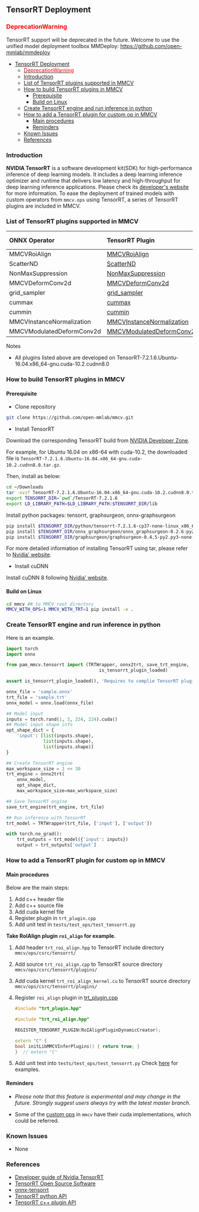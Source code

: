 ## TensorRT Deployment

### <span style="color:red">DeprecationWarning</span>

TensorRT support will be deprecated in the future.
Welcome to use the unified model deployment toolbox MMDeploy: https://github.com/open-mmlab/mmdeploy

<!-- TOC -->

- [TensorRT Deployment](#tensorrt-deployment)
  - [<span style="color:red">DeprecationWarning</span>](#deprecationwarning)
  - [Introduction](#introduction)
  - [List of TensorRT plugins supported in MMCV](#list-of-tensorrt-plugins-supported-in-mmcv)
  - [How to build TensorRT plugins in MMCV](#how-to-build-tensorrt-plugins-in-mmcv)
    - [Prerequisite](#prerequisite)
    - [Build on Linux](#build-on-linux)
  - [Create TensorRT engine and run inference in python](#create-tensorrt-engine-and-run-inference-in-python)
  - [How to add a TensorRT plugin for custom op in MMCV](#how-to-add-a-tensorrt-plugin-for-custom-op-in-mmcv)
    - [Main procedures](#main-procedures)
    - [Reminders](#reminders)
  - [Known Issues](#known-issues)
  - [References](#references)

<!-- TOC -->

### Introduction

**NVIDIA TensorRT** is a software development kit(SDK) for high-performance inference of deep learning models. It includes a deep learning inference optimizer and runtime that delivers low latency and high-throughput for deep learning inference applications. Please check its [developer's website](https://developer.nvidia.com/tensorrt) for more information.
To ease the deployment of trained models with custom operators from `mmcv.ops` using TensorRT, a series of TensorRT plugins are included in MMCV.

### List of TensorRT plugins supported in MMCV

| ONNX Operator             | TensorRT Plugin                                                                 | MMCV Releases |
| :------------------------ | :------------------------------------------------------------------------------ | :-----------: |
| MMCVRoiAlign              | [MMCVRoiAlign](./tensorrt_custom_ops.md#mmcvroialign)                           |     1.2.6     |
| ScatterND                 | [ScatterND](./tensorrt_custom_ops.md#scatternd)                                 |     1.2.6     |
| NonMaxSuppression         | [NonMaxSuppression](./tensorrt_custom_ops.md#nonmaxsuppression)                 |     1.3.0     |
| MMCVDeformConv2d          | [MMCVDeformConv2d](./tensorrt_custom_ops.md#mmcvdeformconv2d)                   |     1.3.0     |
| grid_sampler              | [grid_sampler](./tensorrt_custom_ops.md#grid-sampler)                           |     1.3.1     |
| cummax                    | [cummax](./tensorrt_custom_ops.md#cummax)                                       |     1.3.5     |
| cummin                    | [cummin](./tensorrt_custom_ops.md#cummin)                                       |     1.3.5     |
| MMCVInstanceNormalization | [MMCVInstanceNormalization](./tensorrt_custom_ops.md#mmcvinstancenormalization) |     1.3.5     |
| MMCVModulatedDeformConv2d | [MMCVModulatedDeformConv2d](./tensorrt_custom_ops.md#mmcvmodulateddeformconv2d) |     1.3.8     |

Notes

- All plugins listed above are developed on TensorRT-7.2.1.6.Ubuntu-16.04.x86_64-gnu.cuda-10.2.cudnn8.0

### How to build TensorRT plugins in MMCV

#### Prerequisite

- Clone repository

```bash
git clone https://github.com/open-mmlab/mmcv.git
```

- Install TensorRT

Download the corresponding TensorRT build from [NVIDIA Developer Zone](https://developer.nvidia.com/nvidia-tensorrt-download).

For example, for Ubuntu 16.04 on x86-64 with cuda-10.2, the downloaded file is `TensorRT-7.2.1.6.Ubuntu-16.04.x86_64-gnu.cuda-10.2.cudnn8.0.tar.gz`.

Then, install as below:

```bash
cd ~/Downloads
tar -xvzf TensorRT-7.2.1.6.Ubuntu-16.04.x86_64-gnu.cuda-10.2.cudnn8.0.tar.gz
export TENSORRT_DIR=`pwd`/TensorRT-7.2.1.6
export LD_LIBRARY_PATH=$LD_LIBRARY_PATH:$TENSORRT_DIR/lib
```

Install python packages: tensorrt, graphsurgeon, onnx-graphsurgeon

```bash
pip install $TENSORRT_DIR/python/tensorrt-7.2.1.6-cp37-none-linux_x86_64.whl
pip install $TENSORRT_DIR/onnx_graphsurgeon/onnx_graphsurgeon-0.2.6-py2.py3-none-any.whl
pip install $TENSORRT_DIR/graphsurgeon/graphsurgeon-0.4.5-py2.py3-none-any.whl
```

For more detailed information of installing TensorRT using tar, please refer to [Nvidia' website](https://docs.nvidia.com/deeplearning/tensorrt/archives/tensorrt-721/install-guide/index.html#installing-tar).

- Install cuDNN

Install cuDNN 8 following [Nvidia' website](https://docs.nvidia.com/deeplearning/cudnn/install-guide/index.html#installlinux-tar).

#### Build on Linux

```bash
cd mmcv ## to MMCV root directory
MMCV_WITH_OPS=1 MMCV_WITH_TRT=1 pip install -e .
```

### Create TensorRT engine and run inference in python

Here is an example.

```python
import torch
import onnx

from pam_mmcv.tensorrt import (TRTWrapper, onnx2trt, save_trt_engine,
                                   is_tensorrt_plugin_loaded)

assert is_tensorrt_plugin_loaded(), 'Requires to complie TensorRT plugins in pam_mmcv'

onnx_file = 'sample.onnx'
trt_file = 'sample.trt'
onnx_model = onnx.load(onnx_file)

## Model input
inputs = torch.rand(1, 3, 224, 224).cuda()
## Model input shape info
opt_shape_dict = {
    'input': [list(inputs.shape),
              list(inputs.shape),
              list(inputs.shape)]
}

## Create TensorRT engine
max_workspace_size = 1 << 30
trt_engine = onnx2trt(
    onnx_model,
    opt_shape_dict,
    max_workspace_size=max_workspace_size)

## Save TensorRT engine
save_trt_engine(trt_engine, trt_file)

## Run inference with TensorRT
trt_model = TRTWrapper(trt_file, ['input'], ['output'])

with torch.no_grad():
    trt_outputs = trt_model({'input': inputs})
    output = trt_outputs['output']

```

### How to add a TensorRT plugin for custom op in MMCV

#### Main procedures

Below are the main steps:

1. Add c++ header file
2. Add c++ source file
3. Add cuda kernel file
4. Register plugin in `trt_plugin.cpp`
5. Add unit test in `tests/test_ops/test_tensorrt.py`

**Take RoIAlign plugin `roi_align` for example.**

1. Add header `trt_roi_align.hpp` to TensorRT include directory `mmcv/ops/csrc/tensorrt/`

2. Add source `trt_roi_align.cpp` to TensorRT source directory `mmcv/ops/csrc/tensorrt/plugins/`

3. Add cuda kernel `trt_roi_align_kernel.cu` to TensorRT source directory `mmcv/ops/csrc/tensorrt/plugins/`

4. Register `roi_align` plugin in [trt_plugin.cpp](https://github.com/open-mmlab/mmcv/blob/master/mmcv/ops/csrc/tensorrt/plugins/trt_plugin.cpp)

   ```c++
   #include "trt_plugin.hpp"

   #include "trt_roi_align.hpp"

   REGISTER_TENSORRT_PLUGIN(RoIAlignPluginDynamicCreator);

   extern "C" {
   bool initLibMMCVInferPlugins() { return true; }
   }  // extern "C"
   ```

5. Add unit test into `tests/test_ops/test_tensorrt.py`
   Check [here](https://github.com/open-mmlab/mmcv/blob/master/tests/test_ops/test_tensorrt.py) for examples.

#### Reminders

- *Please note that this feature is experimental and may change in the future. Strongly suggest users always try with the latest master branch.*

- Some of the [custom ops](https://mmcv.readthedocs.io/en/latest/ops.html) in `mmcv` have their cuda implementations, which could be referred.

### Known Issues

- None

### References

- [Developer guide of Nvidia TensorRT](https://docs.nvidia.com/deeplearning/tensorrt/developer-guide/index.html)
- [TensorRT Open Source Software](https://github.com/NVIDIA/TensorRT)
- [onnx-tensorrt](https://github.com/onnx/onnx-tensorrt)
- [TensorRT python API](https://docs.nvidia.com/deeplearning/tensorrt/api/python_api/index.html)
- [TensorRT c++ plugin API](https://docs.nvidia.com/deeplearning/tensorrt/api/c_api/classnvinfer1_1_1_i_plugin.html)
